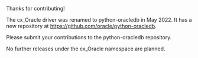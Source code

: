 Thanks for contributing!

The cx_Oracle driver was renamed to python-oracledb in May 2022.  It has a new
repository at https://github.com/oracle/python-oracledb.

Please submit your contributions to the python-oracledb repository.

No further releases under the cx_Oracle namespace are planned.
